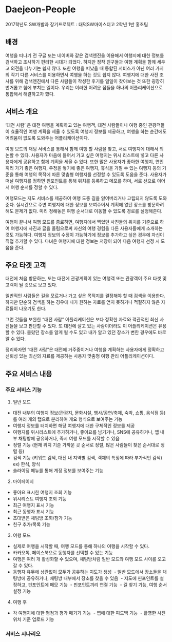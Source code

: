 # Daejeon-People
2017학년도 SW개발과 장기프로젝트 : 대덕SW마이스터고 2학년 1반 홍초팀

## 배경

 여행을 떠나기 전 구글 또는 네이버와 같은 검색엔진을 이용해서 여행지에 대한 정보를 검색하고 조사하기 편리한 시대가 되었다. 하지만 정작 친구들과 여행 계획을 함께 세우고 의견을 나누기는 쉽지 않다. 또한 여행을 떠났을 때 통합된 서비스가 아닌 여러 가지의 각기 다른 서비스를 이용하면서 여행을 하는 것도 쉽지 않다. 여행지에 대한 사전 조사를 위해 검색엔진에서 다른 사람들이 작성한 후기를 일일이 찾아보는 것 또한 굉장히 번거롭고 힘에 부치는 일이다. 우리는 이러한 어려운 점들을 하나의 어플리케이션으로 통합해서 해결하고자 했다.
 
## 서비스 개요

 ‘대전 사람’ 은 대전 여행을 계획하고 있는 여행객, 대전 사람들이나 여행 중인 관광객들이 효율적인 여행 계획을 세울 수 있도록 여행지 정보를 제공하고, 여행을 하는 순간에도 어려움이 없도록 도와주는 어플리케이션이다.

여행 모드의 채팅 서비스를 통해서 함께 여행 할 사람을 찾고, 서로 여행지에 대해서 의논할 수 있다. 사용자가 마음에 들어서 가고 싶은 여행지는 위시 리스트에 넣고 다른 사용자에게 공유하고 함께 계획을 세울 수 있다. 또한 많은 사용자가 좋아한 여행지, 연인끼리 가기 좋은 여행지, 우정을 쌓기에 좋은 여행지, 휴식을 가질 수 있는 여행지 등의 기준을 통해 여행의 목적에 따른 맞춤형 여행지를 선정할 수 있도록 도움을 준다. 사용자가 떠날 여행지를 정하면 핀포인트를 통해 위치를 등록하고 메모를 하며, 서로 선으로 이어서 여행 순서를 정할 수 있다.

여행모드는 지도 서비스를 제공하여 여행 도중 길을 잃어버리거나 고립되지 않도록 도와준다. 실시간으로 주변 여행지에 대한 정보를 보여주어서 계획에 없던 장소를 방문하려 해도 문제가 없다. 미리 정해놓은 여행 순서대로 이동할 수 있도록 경로를 설정해준다.

여행이 끝나서 여행 모드를 종료하면, 여행지에서 찍었던 사진들의 위치를 기준으로 하여 여행지에 사진과 글을 올림으로써 자신의 여행 경험을 다른 사용자들에게 소개하는 것도 가능하다. 여행지 정보의 수정이 가능하기에 정보를 추가하고 싶은 경우에 자신이 직접 추가할 수 있다. 다녀온 여행지에 대한 정보는 저장이 되어 다음 여행지 선정 시 도움을 준다.


## 주요 타겟 고객

대전에 처음 방문하는, 또는 대전에 관광계획이 있는 여행객 또는 관광객이 주요 타겟 및 고객이 될 것으로 보고 있다.

일반적인 사람들은 길을 모르거나 가고 싶은 목적지를 결정해야 할 때 검색을 이용한다. 하지만 단순히 검색을 하는 경우에 내가 원하는 자료를 얻지 못하거나 적절하지 않은 자료들이 나오기도 한다.

그런 것들을 보완한 “대전 사람” 어플리케이션은 보다 정확한 자료와 객관적인 최신 사진들을 보고 판단할 수 있다. 또 대전에 살고 있는 사람이더라도 이 어플리케이션은 유용할 수 있다. 몰랐던 장소를 알게 될 수도 있고 내가 알고 있던 장소가 변한 경우에도 바로 알 수 있다.

정리하자면 “대전 사람”은 대전에 거주중이거나 여행을 계획하는 사용자에게 정확하고 신뢰성 있는 최신의 자료를 제공하는 사용자 맞춤형 여행 관리 어플리케이션이다.

## 주요 서비스 내용

### 주요 서비스 기능

1. 일반 모드

  - 대전 내부의 여행지 정보(관광지, 문화시설, 행사/공연/축제, 숙박, 쇼핑, 음식점 등)를 여러 개의 탭으로 분리하여 개요 형식으로 보여주는 기능
  - 여행지 정보를 터치하면 해당 여행지에 대한 구체적인 정보를 제공
  - 여행지를 위시리스트에 추가하거나, 좋아요를 남기거나, SNS에 공유하거나, 앱 내부 채팅방에 공유하거나, 즉시 여행 모드를 시작할 수 있음
  - 정렬 기능 (현재 위치 기준 가까운 곳 순서로 정렬, 많은 사람들이 찾은 순서대로 정렬 등)
  - 검색 기능 (키워드 검색, 대전 내 지역별 검색, 객체의 특징에 따라 부가적인 검색) ex) 한식, 양식
  - 슬라이딩 메뉴를 통해 계정 정보를 보여주는 기능

2. 마이페이지

  - 좋아요 표시한 여행지 조회 기능
  - 위시리스트 여행지 조회 기능
  - 최근 여행지 표시 기능
  - 최근 동행자 표시 기능
  - 초대받은 채팅방 조회/참가 기능
  - 친구 추가/목록 기능
  
3. 여행 모드

  - 실제로 여행을 시작할 때, 여행 모드를 통해 하나의 여행을 시작할 수 있다.
  - 카카오톡, 페이스북으로 동행자를 선택할 수 있는 기능
  - 여행은 여러 개 활성화할 수 있으며, 채팅방처럼 일반 모드와 여행 모드 사이를 오고 갈 수 있다.
  - 동행자 유무에 상관없이 모두가 공유하는 지도가 생성
  - 일반 모드에서 장소들을 채팅방에 공유하거나, 채팅방 내부에서 장소를 찾을 수 있음
  - 지도에 핀포인트를 설정하고, 핀포인트에 메모 기능
  - 핀포인트끼리 연결 기능
  - 길 찾기 기능, 여행 순서 설정 기능
  
4. 여행 후

  - 각 여행지에 대한 평점과 평가 매기기 기능
  - 앱에 대한 피드백 기능
  - 촬영한 사진 위치 기준 업로드 기능


### 서비스 시나리오
